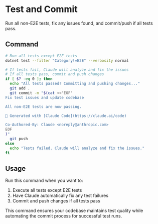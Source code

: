 # Test and Commit

Run all non-E2E tests, fix any issues found, and commit/push if all tests pass.

## Command

```bash
# Run all tests except E2E tests
dotnet test --filter "Category!=E2E" --verbosity normal

# If tests fail, Claude will analyze and fix the issues
# If all tests pass, commit and push changes
if [ $? -eq 0 ]; then
  echo "All tests passed! Committing and pushing changes..."
  git add .
  git commit -m "$(cat <<'EOF'
Fix test issues and update codebase

All non-E2E tests are now passing.

🤖 Generated with [Claude Code](https://claude.ai/code)

Co-Authored-By: Claude <noreply@anthropic.com>
EOF
)"
  git push
else
  echo "Tests failed. Claude will analyze and fix the issues."
fi
```

## Usage

Run this command when you want to:
1. Execute all tests except E2E tests
2. Have Claude automatically fix any test failures
3. Commit and push changes if all tests pass

This command ensures your codebase maintains test quality while automating the commit process for successful test runs.